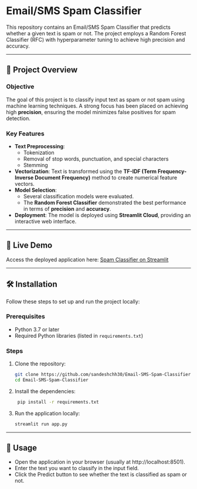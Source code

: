 # Email/SMS Spam Classifier

This repository contains an Email/SMS Spam Classifier that predicts whether a given text is spam or not. The project employs a Random Forest Classifier (RFC) with hyperparameter tuning to achieve high precision and accuracy.

---

## 📖 Project Overview

### Objective
The goal of this project is to classify input text as spam or not spam using machine learning techniques. A strong focus has been placed on achieving high **precision**, ensuring the model minimizes false positives for spam detection.

### Key Features
- **Text Preprocessing**:
  - Tokenization
  - Removal of stop words, punctuation, and special characters
  - Stemming
- **Vectorization**: Text is transformed using the **TF-IDF (Term Frequency-Inverse Document Frequency)** method to create numerical feature vectors.
- **Model Selection**:
  - Several classification models were evaluated.
  - The **Random Forest Classifier** demonstrated the best performance in terms of **precision** and **accuracy**.
- **Deployment**: The model is deployed using **Streamlit Cloud**, providing an interactive web interface.

---

## 🚀 Live Demo
Access the deployed application here: [Spam Classifier on Streamlit](https://sandeshchh30-email-sms-spam-classifier-app-cg2m1a.streamlit.app/)

---

## 🛠️ Installation

Follow these steps to set up and run the project locally:

### Prerequisites
- Python 3.7 or later
- Required Python libraries (listed in `requirements.txt`)

### Steps
1. Clone the repository:
   ```bash
   git clone https://github.com/sandeshchh30/Email-SMS-Spam-Classifier.git
   cd Email-SMS-Spam-Classifier
2. Install the dependencies:
   ```bash
    pip install -r requirements.txt
3. Run the application locally:
   ```bash
   streamlit run app.py

--- 

## 📝 Usage
- Open the application in your browser (usually at http://localhost:8501).
- Enter the text you want to classify in the input field.
- Click the Predict button to see whether the text is classified as spam or not.
